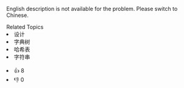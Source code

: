<p>English description is not available for the problem. Please switch to Chinese.</p>
<div><div>Related Topics</div><div><li>设计</li><li>字典树</li><li>哈希表</li><li>字符串</li></div></div><br><div><li>👍 8</li><li>👎 0</li></div>